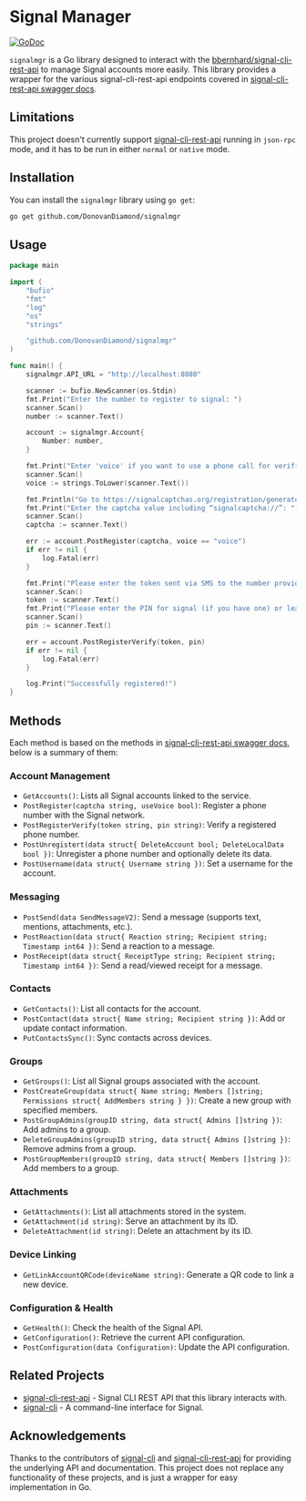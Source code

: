 # Signal Manager

[![GoDoc](https://pkg.go.dev/badge/github.com/DonovanDiamond/signalmgr.svg)](https://pkg.go.dev/github.com/DonovanDiamond/signalmgr)

`signalmgr` is a Go library designed to interact with the [bbernhard/signal-cli-rest-api](https://github.com/bbernhard/signal-cli-rest-api) to manage Signal accounts more easily. This library provides a wrapper for the various signal-cli-rest-api endpoints covered in [signal-cli-rest-api swagger docs](https://bbernhard.github.io/signal-cli-rest-api/).

## Limitations

This project doesn't currently support [signal-cli-rest-api](https://github.com/bbernhard/signal-cli-rest-api) running in `json-rpc` mode, and it has to be run in either `normal` or `native` mode.

## Installation

You can install the `signalmgr` library using `go get`:

```bash
go get github.com/DonovanDiamond/signalmgr
```

## Usage

```go
package main

import (
	"bufio"
	"fmt"
	"log"
	"os"
	"strings"

	"github.com/DonovanDiamond/signalmgr"
)

func main() {
    signalmgr.API_URL = "http://localhost:8080"

	scanner := bufio.NewScanner(os.Stdin)
	fmt.Print("Enter the number to register to signal: ")
	scanner.Scan()
	number := scanner.Text()

	account := signalmgr.Account{
		Number: number,
	}

	fmt.Print("Enter 'voice' if you want to use a phone call for verification: ")
	scanner.Scan()
	voice := strings.ToLower(scanner.Text())

	fmt.Println("Go to https://signalcaptchas.org/registration/generate.html, complete the captcha, open the development console and find the line that looks like: 'Prevented navigation to “signalcaptcha://{captcha value}” due to an unknown protocol.' and copy the entire captcha value.")
	fmt.Print("Enter the captcha value including “signalcaptcha://”: ")
	scanner.Scan()
	captcha := scanner.Text()

	err := account.PostRegister(captcha, voice == "voice")
	if err != nil {
		log.Fatal(err)
	}

	fmt.Print("Please enter the token sent via SMS to the number provided:")
	scanner.Scan()
	token := scanner.Text()
	fmt.Print("Please enter the PIN for signal (if you have one) or leave this blank:")
	scanner.Scan()
	pin := scanner.Text()

	err = account.PostRegisterVerify(token, pin)
	if err != nil {
		log.Fatal(err)
	}

	log.Print("Successfully registered!")
}
```

## Methods

Each method is based on the methods in [signal-cli-rest-api swagger docs](https://bbernhard.github.io/signal-cli-rest-api/), below is a summary of them:

### Account Management

- `GetAccounts()`: Lists all Signal accounts linked to the service.
- `PostRegister(captcha string, useVoice bool)`: Register a phone number with the Signal network.
- `PostRegisterVerify(token string, pin string)`: Verify a registered phone number.
- `PostUnregistert(data struct{ DeleteAccount bool; DeleteLocalData bool })`: Unregister a phone number and optionally delete its data.
- `PostUsername(data struct{ Username string })`: Set a username for the account.

### Messaging

- `PostSend(data SendMessageV2)`: Send a message (supports text, mentions, attachments, etc.).
- `PostReaction(data struct{ Reaction string; Recipient string; Timestamp int64 })`: Send a reaction to a message.
- `PostReceipt(data struct{ ReceiptType string; Recipient string; Timestamp int64 })`: Send a read/viewed receipt for a message.

### Contacts

- `GetContacts()`: List all contacts for the account.
- `PostContact(data struct{ Name string; Recipient string })`: Add or update contact information.
- `PutContactsSync()`: Sync contacts across devices.

### Groups

- `GetGroups()`: List all Signal groups associated with the account.
- `PostCreateGroup(data struct{ Name string; Members []string; Permissions struct{ AddMembers string } })`: Create a new group with specified members.
- `PostGroupAdmins(groupID string, data struct{ Admins []string })`: Add admins to a group.
- `DeleteGroupAdmins(groupID string, data struct{ Admins []string })`: Remove admins from a group.
- `PostGroupMembers(groupID string, data struct{ Members []string })`: Add members to a group.

### Attachments

- `GetAttachments()`: List all attachments stored in the system.
- `GetAttachment(id string)`: Serve an attachment by its ID.
- `DeleteAttachment(id string)`: Delete an attachment by its ID.

### Device Linking

- `GetLinkAccountQRCode(deviceName string)`: Generate a QR code to link a new device.

### Configuration & Health

- `GetHealth()`: Check the health of the Signal API.
- `GetConfiguration()`: Retrieve the current API configuration.
- `PostConfiguration(data Configuration)`: Update the API configuration.

## Related Projects

- [signal-cli-rest-api](https://github.com/bbernhard/signal-cli-rest-api) - Signal CLI REST API that this library interacts with.
- [signal-cli](https://github.com/AsamK/signal-cli) - A command-line interface for Signal.

## Acknowledgements

Thanks to the contributors of [signal-cli](https://github.com/AsamK/signal-cli) and [signal-cli-rest-api](https://github.com/bbernhard/signal-cli-rest-api) for providing the underlying API and documentation. This project does not replace any functionality of these projects, and is just a wrapper for easy implementation in Go.
